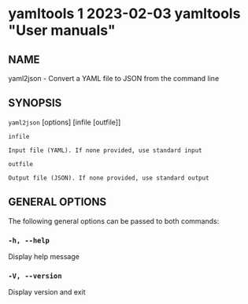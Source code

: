 yamltools 1 2023-02-03 yamltools "User manuals"
================

## NAME

yaml2json - Convert a YAML file to JSON from the command line


## SYNOPSIS

`yaml2json` [options] [infile [outfile]]


`infile`

    Input file (YAML). If none provided, use standard input


`outfile`

    Output file (JSON). If none provided, use standard output

## GENERAL OPTIONS

The following general options can be passed to both commands:

### `-h, --help`

Display help message

### `-V, --version`

Display version and exit

